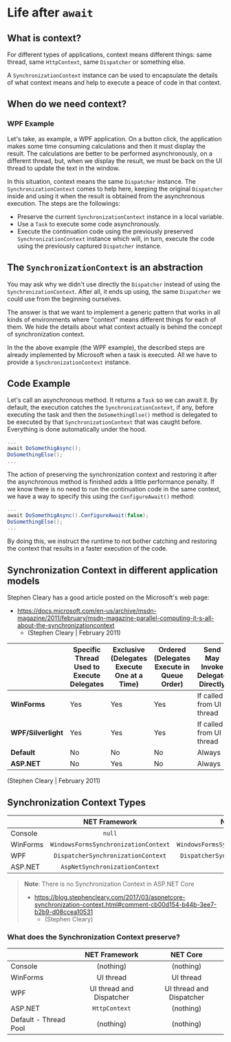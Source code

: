 # Life after `await`

## What is context?

For different types of applications, context means different things: same thread, same `HttpContext`, same `Dispatcher` or something else.

A `SynchronizationContext` instance can be used to encapsulate the details of what context means and help to execute a peace of code in that context.

## When do we need context?

### WPF Example

Let's take, as example, a WPF application. On a button click, the application makes some time consuming calculations and then it must display the result. The calculations are better to be performed asynchronously, on a different thread, but, when we display the result, we must be back on the UI thread to update the text in the window.

In this situation, context means the same `Dispatcher` instance. The `SynchronizationContext` comes to help here, keeping the original `Dispatcher` inside and using it when the result is obtained from the asynchronous execution. The steps are the followings:

- Preserve the current `SynchronizationContext` instance in a local variable.
- Use a `Task` to execute some code asynchronously.
- Execute the continuation code using the previously preserved `SynchronizationContext` instance which will, in turn, execute the code using the previously captured `Dispatcher` instance.

## The `SynchronizationContext` is an abstraction

You may ask why we didn't use directly the `Dispatcher` instead of using the `SynchronizationContext`. After all, it ends up using, the same `Dispatcher` we could use from the beginning ourselves.

The answer is that we want to implement a generic pattern that works in all kinds of environments where "context" means different things for each of them. We hide the details about what context actually is behind the concept of synchronization context.

In the the above example (the WPF example), the described steps are already implemented by Microsoft when a task is executed. All we have to provide a `SynchronizationContext` instance.

## Code Example

Let's call an asynchronous method. It returns a `Task` so we can await it. By default, the execution catches the `SynchronizationContext`, if any, before executing the task and then the `DoSomethingElse()` method is delegated to be executed by that `SynchronizationContext` that was caught before. Everything is done automatically under the hood.

```csharp
...
await DoSomethigAsync();
DoSomethingElse();
...
```

The action of preserving the synchronization context and restoring it after the asynchronous method is finished adds a little performance penalty. If we know there is no need to run the continuation code in the same context, we have a way to specify this using the `ConfigureAwait()` method:

```csharp
...
await DoSomethigAsync().ConfigureAwait(false);
DoSomethingElse();
...
```

By doing this, we instruct the runtime to not bother catching and restoring the context that results in a faster execution of the code.

## Synchronization Context in different application models

Stephen Cleary has a good article posted on the Microsoft's web page:

- https://docs.microsoft.com/en-us/archive/msdn-magazine/2011/february/msdn-magazine-parallel-computing-it-s-all-about-the-synchronizationcontext
  - (Stephen Cleary | February 2011)

|                     | **Specific Thread Used to Execute Delegates** | **Exclusive (Delegates Execute One at a Time)** | **Ordered (Delegates Execute in Queue Order)** | **Send May Invoke Delegate Directly** | **Post May Invoke Delegate Directly** |
| ------------------- | --------------------------------------------- | ----------------------------------------------- | ---------------------------------------------- | ------------------------------------- | ------------------------------------- |
| **WinForms**        | Yes                                           | Yes                                             | Yes                                            | If called from UI thread              | Never                                 |
| **WPF/Silverlight** | Yes                                           | Yes                                             | Yes                                            | If called from UI thread              | Never                                 |
| **Default**         | No                                            | No                                              | No                                             | Always                                | Never                                 |
| **ASP.NET**         | No                                            | Yes                                             | No                                             | Always                                | Always                                |

(Stephen Cleary | February 2011)

## Synchronization Context Types

|          |            NET Framework             |               NET Core               |
| -------- | :----------------------------------: | :----------------------------------: |
| Console  |                `null`                |                `null`                |
| WinForms | `WindowsFormsSynchronizationContext` | `WindowsFormsSynchronizationContext` |
| WPF      |  `DispatcherSynchronizationContext`  |  `DispatcherSynchronizationContext`  |
| ASP.NET  |    `AspNetSynchronizationContext`    |                `null`                |

> **Note**: There is no Synchronization Context in ASP.NET Core
>
> - https://blog.stephencleary.com/2017/03/aspnetcore-synchronization-context.html#comment-cb00d154-b44b-3ee7-b2b9-d08ccea10531
>   - (Stephen Cleary)

### What does the Synchronization Context preserve?

|                       |      NET Framework       |         NET Core         |
| --------------------- | :----------------------: | :----------------------: |
| Console               |        (nothing)         |        (nothing)         |
| WinForms              |        UI thread         |        UI thread         |
| WPF                   | UI thread and Dispatcher | UI thread and Dispatcher |
| ASP.NET               |      `HttpContext`       |        (nothing)         |
| Default - Thread Pool |        (nothing)         |        (nothing)         |

